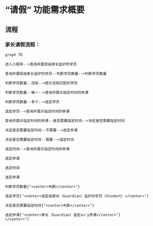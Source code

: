 # “请假” 功能需求概要

## 流程

### 家长请假流程：

```mermaid
graph TD

进入小程序-->查询并展现由家长监护的学员

查询并展现由家长监护的学员--判断学员数量-->判断学员数量

判断学员数量--没有-->提示没有匹配的学员

判断学员数量--唯一-->查询并展示指定时间的参课

判断学员数量--多个-->选定学员

选定学员-->查询并展示指定时间的参课

查询并展示指定时间的参课--是否需要指定时间-->决定是否需要指定时间

决定是否需要指定时间--不需要-->选定参课

决定是否需要指定时间--需要-->选定时间

选定时间-->查询并展示指定时间的参课

选定参课

选定时间

选定参课

判断学员数量{"<center>判断</center>"}

选定学员["<center>选定由家长（Guardian）监护的学员（Student）</center>"]

决定是否需要指定时间{"<center>判断</center>"}

选定参课["<center>家长（Guardian）选定xu'y参课</center>"]
</center>"]

```
<!--stackedit_data:
eyJoaXN0b3J5IjpbMTk4NDMzNjAxNCwxMTAyMzY5NTMsODQyND
A1MDA2LDE5NDk4OTUxNTMsLTM5MzQ2NzU5MiwtMTI4ODIxMjYx
MywxOTY5NTc4NDYxLC0yMTA5NDczNjMyLDY1Mzg3NjYxLDIzNj
g0MzQzLDIxMDM5MjMzMjIsODMyNTU4NDk0LC0xMzAwMjA5OTU0
LDczMDk5ODExNl19
-->